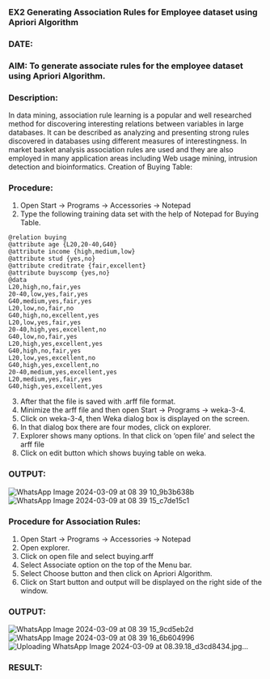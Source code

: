 ### EX2 Generating Association Rules for Employee dataset using Apriori Algorithm
### DATE: 
### AIM: To generate associate rules for the employee dataset using Apriori Algorithm.
### Description:
In data mining, association rule learning is a popular and well researched method for discovering interesting
relations between variables in large databases. It can be described as analyzing and presenting strong rules discovered
in databases using different measures of interestingness. In market basket analysis association rules are used and they
are also employed in many application areas including Web usage mining, intrusion detection and bioinformatics.
Creation of Buying Table:
### Procedure:
1) Open Start -> Programs -> Accessories -> Notepad
2) Type the following training data set with the help of Notepad for Buying Table.

```
@relation buying
@attribute age {L20,20-40,G40}
@attribute income {high,medium,low}
@attribute stud {yes,no}
@attribute creditrate {fair,excellent}
@attribute buyscomp {yes,no}
@data
L20,high,no,fair,yes
20-40,low,yes,fair,yes
G40,medium,yes,fair,yes
L20,low,no,fair,no
G40,high,no,excellent,yes
L20,low,yes,fair,yes
20-40,high,yes,excellent,no
G40,low,no,fair,yes
L20,high,yes,excellent,yes
G40,high,no,fair,yes
L20,low,yes,excellent,no
G40,high,yes,excellent,no
20-40,medium,yes,excellent,yes
L20,medium,yes,fair,yes
G40,high,yes,excellent,yes
```
3) After that the file is saved with .arff file format.
4) Minimize the arff file and then open Start -> Programs -> weka-3-4.
5) Click on weka-3-4, then Weka dialog box is displayed on the screen.
6) In that dialog box there are four modes, click on explorer.
7) Explorer shows many options. In that click on ‘open file’ and select the arff file
8) Click on edit button which shows buying table on weka.
### OUTPUT:
![WhatsApp Image 2024-03-09 at 08 39 10_9b3b638b](https://github.com/varalakshmi1084/WDM_EXP2/assets/143729815/202b0267-f06f-4575-80dc-bed320026e66)
![WhatsApp Image 2024-03-09 at 08 39 15_c7de15c1](https://github.com/varalakshmi1084/WDM_EXP2/assets/143729815/ea17376a-781b-4e46-a9fa-0b57237d9be3)


### Procedure for Association Rules:
1) Open Start -> Programs -> Accessories -> Notepad
2) Open explorer.
3) Click on open file and select buying.arff
4) Select Associate option on the top of the Menu bar.
5) Select Choose button and then click on Apriori Algorithm.
6) Click on Start button and output will be displayed on the right side of the window.

### OUTPUT:
![WhatsApp Image 2024-03-09 at 08 39 15_9cd5eb2d](https://github.com/varalakshmi1084/WDM_EXP2/assets/143729815/4e13105d-21d2-4843-b20c-001e0cb28922)
![WhatsApp Image 2024-03-09 at 08 39 16_6b604996](https://github.com/varalakshmi1084/WDM_EXP2/assets/143729815/8f353b5f-9d94-4b01-b7e4-b616a249ab61)
![Uploading WhatsApp Image 2024-03-09 at 08.39.18_d3cd8434.jpg…]()


### RESULT: 
